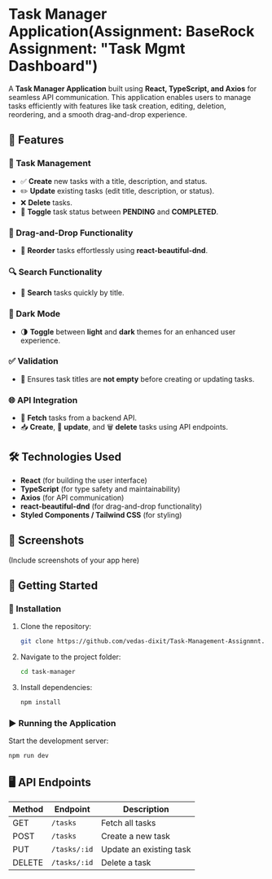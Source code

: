 # Task Manager Application(Assignment: BaseRock Assignment: "Task Mgmt Dashboard")


A **Task Manager Application** built using **React, TypeScript, and Axios** for seamless API communication. This application enables users to manage tasks efficiently with features like task creation, editing, deletion, reordering, and a smooth drag-and-drop experience.

## 🚀 Features

### 📌 Task Management
- ✅ **Create** new tasks with a title, description, and status.
- ✏️ **Update** existing tasks (edit title, description, or status).
- ❌ **Delete** tasks.
- 🔄 **Toggle** task status between **PENDING** and **COMPLETED**.

### 🎯 Drag-and-Drop Functionality
- 🔀 **Reorder** tasks effortlessly using **react-beautiful-dnd**.

### 🔍 Search Functionality
- 🔎 **Search** tasks quickly by title.

### 🌙 Dark Mode
- 🌗 **Toggle** between **light** and **dark** themes for an enhanced user experience.

### ✅ Validation
- 🚨 Ensures task titles are **not empty** before creating or updating tasks.

### 🌐 API Integration
- 📡 **Fetch** tasks from a backend API.
- 📥 **Create**, 📝 **update**, and 🗑️ **delete** tasks using API endpoints.

## 🛠️ Technologies Used
- **React** (for building the user interface)
- **TypeScript** (for type safety and maintainability)
- **Axios** (for API communication)
- **react-beautiful-dnd** (for drag-and-drop functionality)
- **Styled Components / Tailwind CSS** (for styling)

## 📸 Screenshots
(Include screenshots of your app here)

## 🚀 Getting Started
### 🔧 Installation
1. Clone the repository:
   ```sh
   git clone https://github.com/vedas-dixit/Task-Management-Assignmnt.git
   ```
2. Navigate to the project folder:
   ```sh
   cd task-manager
   ```
3. Install dependencies:
   ```sh
   npm install
   ```

### ▶️ Running the Application
Start the development server:
```sh
npm run dev
```

## 🖥️ API Endpoints
| Method | Endpoint       | Description                 |
|--------|---------------|-----------------------------|
| GET    | `/tasks`      | Fetch all tasks            |
| POST   | `/tasks`      | Create a new task          |
| PUT    | `/tasks/:id`  | Update an existing task    |
| DELETE | `/tasks/:id`  | Delete a task              |
